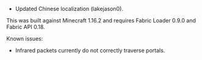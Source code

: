 * Updated Chinese localization (lakejason0).

This was built against Minecraft 1.16.2 and requires Fabric Loader 0.9.0 and Fabric API 0.18.

Known issues:
* Infrared packets currently do not correctly traverse portals.